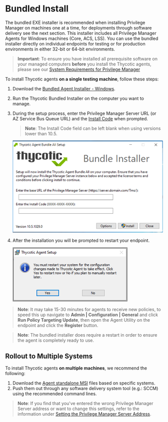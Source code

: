 [title]: # (Bundled Install)
[tags]: # (agent,endpoint)
[priority]: # (1602)
# Bundled Install

The bundled EXE installer is recommended when installing Privilege Manager on machines one at a time, for deployments through software delivery see the next section. This installer includes all Privilege Manager Agents for Windows machines (Core, ACS, LSS). You can use the bundled installer directly on individual endpoints for testing or for production environments in either 32-bit or 64-bit environments.

>**Important**:
>To ensure you have installed all prerequisite software on your managed computers __before__ you install the Thycotic agents, please see our [System Requirements for Privilege Manager](../sysreq.md)

To install Thycotic agents __on a single testing machine__, follow these steps:

1. Download the [Bundled Agent Installer - Windows](../sw-downloads.md).
1. Run the Thycotic Bundled Installer on the computer you want to manage.
1. During the setup process, enter the Privilege Manager Server URL (or AZ Service Bus Queue URL) and the [Install Code](installcode.md) when prompted.

   >**Note**: The Install Code field can be left blank when using versions lower than 10.5.

   ![Bundle Installer Setup](images/bundle/setup.png)
1. After the installation you will be prompted to restart your endpoint.

   ![System restart prompt after agent installation](images/bundle/restart-prompt.png)

>**Note**:
>It may take 15-30 minutes for agents to receive new policies, to speed this up navigate to __Admin | Configuration | General__ and click __Run Policy Targeting Update__, then open the Agent Utility on the endpoint and click the __Register__ button.

>**Note**:
>The bundled installer does require a restart in order to ensure the agent is completely ready to use.

## Rollout to Multiple Systems

To install Thycotic agents __on multiple machines__, we recommend the following:

1. Download the [Agent standalone MSI](agent-inst-win.md) files based on specific systems.
1. Push them out through any software delivery system tool (e.g.: SCCM) using the recommended command lines.

>**Note**:
>If you find that you've entered the wrong Privilege Manager Server address or want to change this settings, refer to the information under [Setting the Privilege Manager Server Address](../../agents/agent-set-server-address.md).
